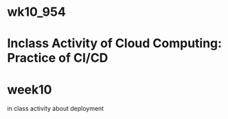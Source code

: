 # wk10_954
Inclass Activity of Cloud Computing: Practice of CI/CD 
=======
# week10
in class activity about deployment